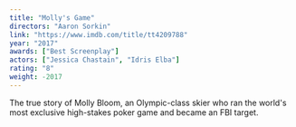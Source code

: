 ```yaml
---
title: "Molly's Game"
directors: "Aaron Sorkin"
link: "https://www.imdb.com/title/tt4209788"
year: "2017"
awards: ["Best Screenplay"]
actors: ["Jessica Chastain", "Idris Elba"]
rating: "8"
weight: -2017
---
```

The true story of Molly Bloom, an Olympic-class skier who ran the world's most exclusive high-stakes poker game and became an FBI target.